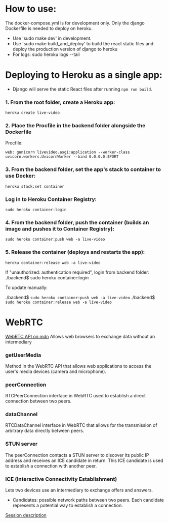 
# How to use:
The docker-compose.yml is for development only. 
Only the django Dockerfile is needed to deploy on heroku.

- Use 'sudo make dev' in development.
- Use 'sudo make build_and_deploy' to build the react static files and deploy the production version of django to heroku
- For logs: 
sudo heroku logs --tail


# Deploying to Heroku as a single app:
- Django will serve the static React files after running `npm run build`.

### 1. From the root folder, create a Heroku app:
`heroku create live-video`

### 2. Place the Procfile in the backend folder alongside the Dockerfile
Procfile:

`web: gunicorn livevideo.asgi:application --worker-class uvicorn.workers.UvicornWorker --bind 0.0.0.0:$PORT`

### 3. From the backend folder, set the app's stack to container to use Docker:
`heroku stack:set container`
### Log in to Heroku Container Registry:
`sudo heroku container:login`
### 4. From the backend folder, push the container (builds an image and pushes it to Container Registry):
`sudo heroku container:push web -a live-video`
### 5. Release the container (deploys and restarts the app):
`heroku container:release web -a live-video`

<!-- # 6. Add a Heroku Postgres database:
heroku addons:create heroku-postgresql:hobby-dev -a live-video
# 7. Migrate the database:
heroku run python manage.py migrate -a live-video -->

If "unauthorized: authentication required", login from backend folder:
./backend$ sudo heroku container:login

To update manually:

./backend$ `sudo heroku container:push web -a live-video`
./backend$ `sudo heroku container:release web -a live-video`


# WebRTC
[WebRTC API on mdn](https://developer.mozilla.org/en-US/docs/Web/API/WebRTC_API)
Allows web browsers to exchange data without an intermediary

### getUserMedia 
Method in the WebRTC API that allows web applications to access the user's media devices (camera and microphone).

### peerConnection
RTCPeerConnection interface in WebRTC used to establish a direct connection between two peers.

### dataChannel
RTCDataChannel interface in WebRTC that allows for the transmission of arbitrary data directly between peers.

### STUN server
The peerConnection contacts a STUN server to discover its public IP address and receives an ICE candidate in return. This ICE candidate is used to establish a connection with another peer.

### ICE (Interactive Connectivity Establishment)
Lets two devices use an intermediary to exchange offers and answers.
- Candidates: possible network paths between two peers. Each candidate represents a potential way to establish a connection.

[Session description](https://developer.mozilla.org/en-US/docs/Web/API/WebRTC_API/Connectivity#session_descriptions)
